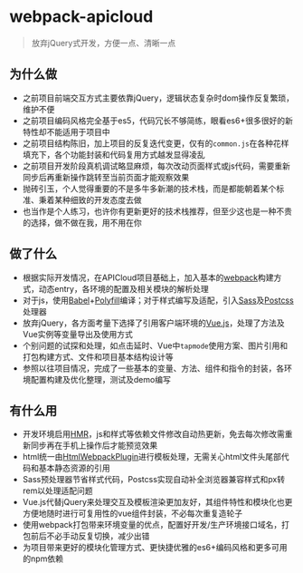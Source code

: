 # webpack-apicloud
> 放弃jQuery式开发，方便一点、清晰一点

## 为什么做
- 之前项目前端交互方式主要依靠jQuery，逻辑状态复杂时dom操作反复繁琐，维护不便
- 之前项目编码风格完全基于es5，代码冗长不够简练，眼看es6+很多很好的新特性却不能适用于项目中
- 之前项目结构陈旧，加上项目的反复迭代变更，仅有的`common.js`在各种花样填充下，各个功能封装和代码复用方式越发显得凌乱
- 之前项目开发阶段真机调试略显麻烦，每次改动页面样式或js代码，需要重新同步后再重新操作跳转至当前页面才能观察效果
- 抛砖引玉，个人觉得重要的不是多牛多新潮的技术栈，而是都能朝着某个标准、秉着某种细致的开发态度去做
- 也当作是个人练习，也许你有更新更好的技术栈推荐，但至少这也是一种不贵的选择，做不做在我，用不用在你

## 做了什么
- 根据实际开发情况，在APICloud项目基础上，加入基本的[webpack](https://webpack.docschina.org/concepts)构建方式，动态entry，各环境的配置及相关模块的解析处理
- 对于js，使用[Babel](https://babel.docschina.org)+[Polyfill](https://babel.docschina.org/docs/en/babel-polyfill)编译；对于样式编写及适配，引入[Sass](https://www.sass.hk)及[Postcss](https://www.postcss.com.cn)处理器
- 放弃jQuery，各方面考量下选择了引用客户端环境的[Vue.js](https://cn.vuejs.org/v2/guide)，处理了方法及Vue实例等变量导出及使用方式
- 个别问题的试探和处理，如点击延时、Vue中`tapmode`使用方案、图片引用和打包构建方式、文件和项目基本结构设计等
- 参照以往项目情况，完成了一些基本的变量、方法、组件和指令的封装，各环境配置构建及优化整理，测试及demo编写

## 有什么用
- 开发环境启用[HMR](https://webpack.docschina.org/concepts/hot-module-replacement)，js和样式等依赖文件修改自动热更新，免去每次修改需重新同步再在手机上操作后才能预览效果
- html统一由[HtmlWebpackPlugin](https://webpack.docschina.org/plugins/html-webpack-plugin)进行模板处理，无需关心html文件头尾部代码和基本静态资源的引用
- Sass预处理器节省样式代码，Postcss实现自动补全浏览器兼容样式和px转rem以处理适配问题
- Vue.js代替jQuery来处理交互及模板渲染更加友好，其组件特性和模块化也更方便地随时进行可复用性的vue组件封装，不必每次重复造轮子
- 使用webpack打包带来环境变量的优点，配置好开发/生产环境接口域名，打包前后不必手动反复切换，减少出错
- 为项目带来更好的模块化管理方式、更快捷优雅的es6+编码风格和更多可用的npm依赖
